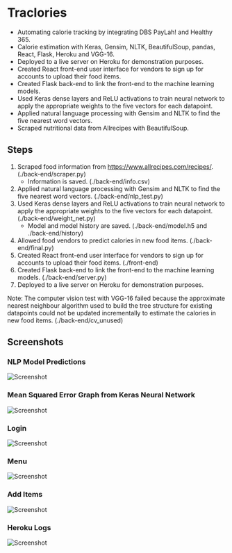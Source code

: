 # Traclories
- Automating calorie tracking by integrating DBS PayLah! and Healthy 365.
- Calorie estimation with Keras, Gensim, NLTK, BeautifulSoup, pandas, React, Flask, Heroku and VGG-16.
- Deployed to a live server on Heroku for demonstration purposes.
- Created React front-end user interface for vendors to sign up for accounts to upload their food items.
- Created Flask back-end to link the front-end to the machine learning models.
- Used Keras dense layers and ReLU activations to train neural network to apply the appropriate weights to the five vectors for each datapoint.
- Applied natural language processing with Gensim and NLTK to find the five nearest word vectors.
- Scraped nutritional data from Allrecipes with BeautifulSoup.

## Steps
1. Scraped food information from https://www.allrecipes.com/recipes/. (./back-end/scraper.py)
    - Information is saved. (./back-end/info.csv)
2. Applied natural language processing with Gensim and NLTK to find the five nearest word vectors. (./back-end/nlp_test.py)
3. Used Keras dense layers and ReLU activations to train neural network to apply the appropriate weights to the five vectors for each datapoint. (./back-end/weight_net.py)
    - Model and model history are saved. (./back-end/model.h5 and ./back-end/history)
4. Allowed food vendors to predict calories in new food items. (./back-end/final.py)
5. Created React front-end user interface for vendors to sign up for accounts to upload their food items. (./front-end)
6. Created Flask back-end to link the front-end to the machine learning models. (./back-end/server.py)
7. Deployed to a live server on Heroku for demonstration purposes.

Note: The computer vision test with VGG-16 failed because the approximate nearest neighbour algorithm used to build the tree structure for existing datapoints could not be updated incrementally to estimate the calories in new food items. (./back-end/cv_unused)

## Screenshots
### NLP Model Predictions
![Screenshot](https://raw.github.com/SamsonYuBaiJian/traclories/master/screenshots/nlp.png)
### Mean Squared Error Graph from Keras Neural Network
![Screenshot](https://raw.github.com/SamsonYuBaiJian/traclories/master/screenshots/loss.png)
### Login
![Screenshot](https://raw.github.com/SamsonYuBaiJian/traclories/master/screenshots/login.png)
### Menu
![Screenshot](https://raw.github.com/SamsonYuBaiJian/traclories/master/screenshots/menu.png)
### Add Items
![Screenshot](https://raw.github.com/SamsonYuBaiJian/traclories/master/screenshots/add.png)
### Heroku Logs
![Screenshot](https://raw.github.com/SamsonYuBaiJian/traclories/master/screenshots/heroku.png)